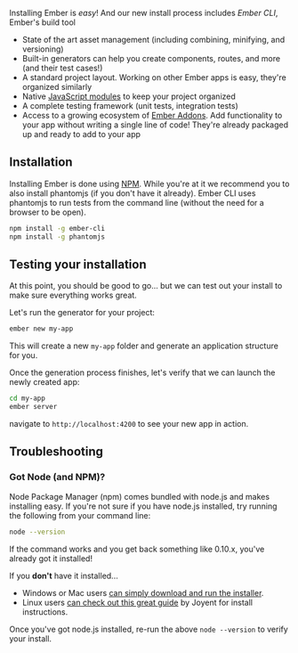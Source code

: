 Installing Ember is *easy*! And our new install process includes *Ember CLI*, Ember's build tool

* State of the art asset management (including combining, minifying, and versioning)
* Built-in generators can help you create components, routes, and more (and their test cases!)
* A standard project layout. Working on other Ember apps is easy, they're organized similarly
* Native [JavaScript modules](https://developer.mozilla.org/en-US/docs/Web/JavaScript/Guide/Modules) to keep your project organized
* A complete testing framework (unit tests, integration tests)
* Access to a growing ecosystem of [Ember Addons](http://www.emberaddons.com/). Add functionality to your app without writing a single line of code! They're already packaged up and ready to add to your app


## Installation

Installing Ember is done using [NPM](#toc_got-node-and-npm). While you're at it we recommend you to also install phantomjs (if you don't have it already). Ember CLI uses phantomjs to run tests from the command line (without the need for a browser to be open).

```bash
npm install -g ember-cli
npm install -g phantomjs
```

## Testing your installation

At this point, you should be good to go... but we can test out your install to make sure everything works great.

Let's run the generator for your project:

```bash
ember new my-app
```

This will create a new `my-app` folder and generate an application structure for you.

Once the generation process finishes, let's verify that we can launch the newly created app:

```bash
cd my-app
ember server
```

navigate to `http://localhost:4200` to see your new app in action.

## Troubleshooting

### Got Node (and NPM)?

Node Package Manager (npm) comes bundled with node.js and makes installing easy.  If you're not sure if you have node.js installed, try running the following from your command line:

```bash
node --version
```

If the command works and you get back something like 0.10.x, you've already got it installed!

If you **don't** have it installed...

* Windows or Mac users [can simply download and run the installer](http://nodejs.org/download/).
* Linux users [can check out this great guide](https://github.com/joyent/node/wiki/Installing-Node.js-via-package-manager) by Joyent for install instructions.

Once you've got node.js installed, re-run the above ```node --version``` to verify your install.
